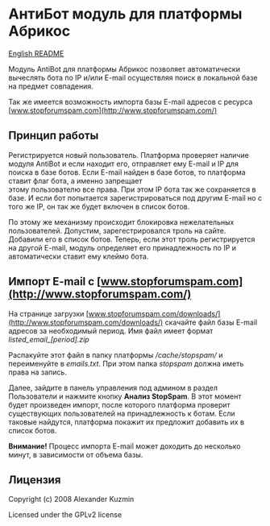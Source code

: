 # АнтиБот модуль для платформы Абрикос

[English README](https://github.com/abricos/abricos-mod-antibot/blob/master/README.md)

Модуль AntiBot для платформы Абрикос позволяет автоматически вычеслять бота 
по IP и/или E-mail осуществляя поиск в локальной базе на предмет совпадения.

Так же имеется возможность импорта базы E-mail адресов с ресурса [www.stopforumspam.com](http://www.stopforumspam.com/)


## Принцип работы

Регистрируется новый пользователь. Платформа проверяет наличие модуля AntiBot и если
находит его, отправляет ему E-mail и IP для поиска в базе ботов.
Если E-mail найден в базе ботов, то платформа ставит флаг бота, а именно запрещает  
этому пользователю все права.
При этом IP бота так же сохраняется в базе. И если бот попытается зарегистрироваться 
под другим E-mail но с того же IP, он так же будет включен в список ботов.

По этому же механизму происходит блокировка нежелательных пользователей.
Допустим, зарегестрировался троль на сайте. Добавили его в список ботов. Теперь, если 
этот троль регистрируется на другой E-mail, модуль определяет его принадлежность 
по IP и автоматически ставит ему клеймо бота.


## Импорт E-mail с [www.stopforumspam.com](http://www.stopforumspam.com/)

На странице загрузки [www.stopforumspam.com/downloads/](http://www.stopforumspam.com/downloads/)
скачайте файл базы E-mail адресов за необходимый период. Имя файл имеет 
формат *listed_email_[period].zip*

Распакуйте этот файл в папку платформы */cache/stopspam/* и переименуйте 
в *emails.txt*. При этом папка *stopspam* должна иметь права на запись. 

Далее, зайдите в панель управления под админом в раздел Пользователи и нажмите
кнопку **Анализ StopSpam**. В этот момент будет произведен импорт, после которого
платформа проверит существующих пользователей на принадлежность к ботам. Если таковые
найдутся, платформа покажит их предложит добавить их в список ботов.

**Внимание!** Процесс импорта E-mail может доходить до несколько минут, в зависимости от 
объема базы.


## Лицензия
Copyright (c) 2008 Alexander Kuzmin

Licensed under the GPLv2 license
